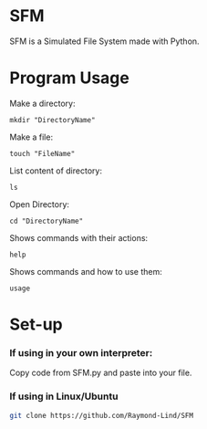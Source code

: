 # SFM
SFM is a Simulated File System made with Python.

# Program Usage
Make a directory:
```
mkdir "DirectoryName"
```
Make a file:
```
touch "FileName"
```
List content of directory:
```
ls
```
Open Directory:
```
cd "DirectoryName"
```
Shows commands with their actions:
```
help
```
Shows commands and how to use them:
```
usage
```

# Set-up
### If using in your own interpreter:
Copy code from SFM.py and paste into your file.

### If using in Linux/Ubuntu

```bash
git clone https://github.com/Raymond-Lind/SFM
```


